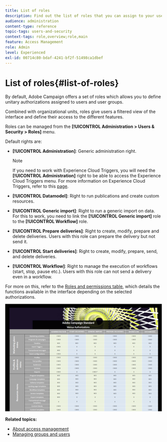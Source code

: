 ```yaml
---
title: List of roles
description: Find out the list of roles that you can assign to your users.
audience: administration
content-type: reference
topic-tags: users-and-security
context-tags: role,overview;role,main
feature: Access Management
role: Admin
level: Experienced
exl-id: 00714c80-bdaf-4241-bf2f-51498ca1dbef
---
```

# List of roles{#list-of-roles}

By default, Adobe Campaign offers a set of roles which allows you to define unitary authorizations assigned to users and user groups.

Combined with organizational units, roles give users a filtered view of the interface and define their access to the different features.

Roles can be managed from the **[!UICONTROL Administration > Users & Security > Roles]** menu.

Default rights are:

* **[!UICONTROL Administration]**: Generic administration right.

    >[!NOTE]
    >
    >If you need to work with Experience Cloud Triggers, you will need the **[!UICONTROL Administration]** right to be able to access the Experience Cloud Triggers menu. For more information on Experience Cloud Triggers, refer to this [page](../../integrating/using/about-adobe-experience-cloud-triggers.md).

* **[!UICONTROL Datamodel]**: Right to run publications and create custom resources.
* **[!UICONTROL Generic import]**: Right to run a generic import on data. For this to work, you need to link the **[!UICONTROL Generic import]** role to the **[!UICONTROL Workflow]** role.
* **[!UICONTROL Prepare deliveries]**: Right to create, modify, prepare and delete deliveries. Users with this role can prepare the delivery but not send it.
* **[!UICONTROL Start deliveries]**: Right to create, modify, prepare, send, and delete deliveries.
* **[!UICONTROL Workflow]**: Right to manage the execution of workflows (start, stop, pause etc.). Users with this role can not send a delivery even in a workflow.

For more on this, refer to the [Roles and permissions table](/help/administration/using/assets/acs_rights.pdf), which details the functions available in the interface depending on the selected authorizations.

[![image](assets/user_management_3.png)](https://experienceleague.adobe.com/docs/campaign-standard/assets/acs_rights.pdf?lang=en)

**Related topics:**

* [About access management](../../administration/using/about-access-management.md)
* [Managing groups and users](../../administration/using/managing-groups-and-users.md)

